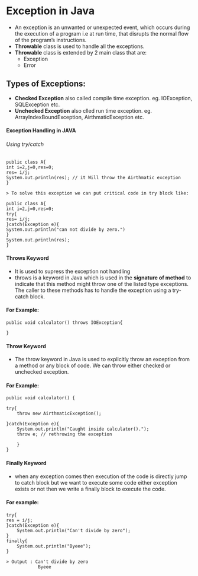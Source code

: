 # Exception in Java

- An exception is an unwanted or unexpected event, which occurs during the execution of a program i.e at run time, that disrupts the normal flow of the program’s instructions.
- **Throwable** class is used to handle all the exceptions.
- **Throwable** class is extended by 2 main class that are:
    - Exception 
    - Error

## Types of Exceptions:

- **Checked Exception** also called compile time exception. eg. IOException, SQLException etc.
- **Unchecked Exception** also clled run time exception. eg. ArrayIndexBoundException, AirthmaticException etc.


#### Exception Handling in JAVA

###### Using try/catch

```
public class A{
int i=2,j=0,res=0;
res= i/j; 
System.out.println(res); // it Will throw the Airthmatic exception 
}

> To solve this exception we can put critical code in try block like:

public class A{
int i=2,j=0,res=0;
try{
res= i/j;
}catch(Exception e){
System.out.println("can not divide by zero.")
}
System.out.println(res);
}
```

#### Throws Keyword

- It is used to supress the exception not handling
- throws is a keyword in Java which is used in the **signature of method** to indicate that this method might throw one of the listed type exceptions. The caller to these methods has to handle the exception using a try-catch block.

#### For Example:

```
public void calculator() throws IOException{

}
```

#### Throw Keyword

- The throw keyword in Java is used to explicitly throw an exception from a method or any block of code. We can throw either checked or unchecked exception. 

#### For Example:

```
public void calculator() {

try{
    throw new AirthmaticException(); 
    
}catch(Exception e){
    System.out.println("Caught inside calculator()."); 
    throw e; // rethrowing the exception 
    
    }
}
```

#### Finally Keyword

- when any exception comes then execution of the code is directly jump to catch block but we want to execute some code either exception exists or not then we write a finally block to execute the code.

#### For example:

```
try{
res = i/j;
}catch(Exception e){
    System.out.println("Can't divide by zero");
}
finally{
    System.out.println("Byeee");
}

> Output : Can't divide by zero
            Byeee
            
```
